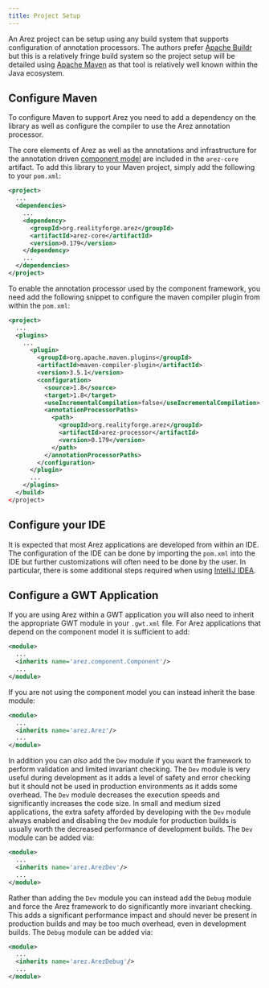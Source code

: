 ```yaml
---
title: Project Setup
---
```


An Arez project can be setup using any build system that supports configuration of annotation
processors. The authors prefer [Apache Buildr](https://buildr.apache.org) but this is a relatively
fringe build system so the project setup will be detailed using [Apache Maven](https://maven.apache.org)
as that tool is relatively well known within the Java ecosystem.

## Configure Maven

To configure Maven to support Arez you need to add a dependency on the library as well as
configure the compiler to use the Arez annotation processor.

The core elements of Arez as well as the annotations and infrastructure for the annotation driven
[component model](components.md) are included in the `arez-core` artifact. To add this library to
your Maven project, simply add the following to your `pom.xml`:

```xml
<project>
  ...
  <dependencies>
    ...
    <dependency>
      <groupId>org.realityforge.arez</groupId>
      <artifactId>arez-core</artifactId>
      <version>0.179</version>
    </dependency>
    ...
  </dependencies>
</project>
```

To enable the annotation processor used by the component framework, you need add the following
snippet to configure the maven compiler plugin from within the `pom.xml`:

```xml
<project>
  ...
  <plugins>
    ...
      <plugin>
        <groupId>org.apache.maven.plugins</groupId>
        <artifactId>maven-compiler-plugin</artifactId>
        <version>3.5.1</version>
        <configuration>
          <source>1.8</source>
          <target>1.8</target>
          <useIncrementalCompilation>false</useIncrementalCompilation>
          <annotationProcessorPaths>
            <path>
              <groupId>org.realityforge.arez</groupId>
              <artifactId>arez-processor</artifactId>
              <version>0.179</version>
            </path>
          </annotationProcessorPaths>
        </configuration>
      </plugin>
      ...
    </plugins>
  </build>
</project>
```

## Configure your IDE

It is expected that most Arez applications are developed from within an IDE. The configuration of the IDE
can be done by importing the `pom.xml` into the IDE but further customizations will often need to be done by
the user. In particular, there is some additional steps required when using [IntelliJ IDEA](intellij.md).

## Configure a GWT Application

If you are using Arez within a GWT application you will also need to inherit the appropriate
GWT module in your `.gwt.xml` file. For Arez applications that depend on the component model
it is sufficient to add:

```xml
<module>
  ...
  <inherits name='arez.component.Component'/>
  ...
</module>
```

If you are not using the component model you can instead inherit the base module:

```xml
<module>
  ...
  <inherits name='arez.Arez'/>
  ...
</module>
```

In addition you can *also* add the `Dev` module if you want the framework to perform validation
and limited invariant checking. The `Dev` module is very useful during development as it adds a
level of safety and error checking but it should not be used in production environments as it adds
some overhead. The `Dev` module decreases the execution speeds and significantly increases the code
size. In small and medium sized applications, the extra safety afforded by developing with the `Dev`
module always enabled and disabling the `Dev` module for production builds is usually worth the
decreased performance of development builds. The `Dev` module can be added via:

```xml
<module>
  ...
  <inherits name='arez.ArezDev'/>
  ...
</module>
```

Rather than adding the `Dev` module you can instead add the `Debug` module and force the Arez framework
to do significantly more invariant checking. This adds a significant performance impact and should never
be present in production builds and may be too much overhead, even in development builds. The `Debug`
module can be added via:

```xml
<module>
  ...
  <inherits name='arez.ArezDebug'/>
  ...
</module>
```
